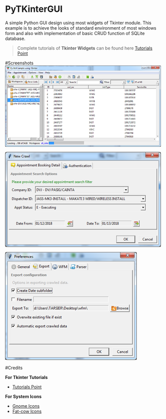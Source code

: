 # PyTKinterGUI

A simple Python GUI design using most widgets of Tkinter module.
This example is to achieve the looks of standard environment of most windows form and also with implementation of basic CRUD function of SQLite database.


>Complete tutorials of **Tkinter Widgets** can be found here [Tutorials Point](https://www.tutorialspoint.com/python/python_gui_programming.htm)


#Screenshots
![MainGui](/Screenshots/main.png "Main Gui")

![CrawlDialog](/Screenshots/crawl.png "Crawl Dialog")

![OptionDialog](/Screenshots/option.png "Option Dialog")


#Credits

**For Tkinter Tutorials**

* [Tutorials Point](https://www.tutorialspoint.com/python/python_gui_programming.htm)

**For System Icons**

* [Gnome Icons](http://www.iconspedia.com/pack/gnome-desktop-2042/)
* [Fat-cow Icons](http://www.fatcow.com/free-icons)
